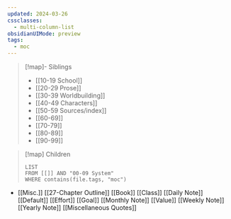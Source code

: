 ```yaml
---
updated: 2024-03-26
cssclasses:
  - multi-column-list
obsidianUIMode: preview
tags:
  - moc
---
```


> [!map]- Siblings
> - [[10-19 School]]
> - [[20-29 Prose]]
> - [[30-39 Worldbuilding]]
> - [[40-49 Characters]]
> - [[50-59 Sources/index]]
> - [[60-69]]
> - [[70-79]]
> - [[80-89]]
> - [[90-99]]

> [!map] Children
> ```dataview
> LIST
> FROM [[]] AND "00-09 System"
> WHERE contains(file.tags, "moc")
> ```

  - [[Misc.]]
[[27-Chapter Outline]]
[[Book]]
[[Class]]
[[Daily Note]]
[[Default]]
[[Effort]]
[[Goal]]
[[Monthly Note]]
[[Value]]
[[Weekly Note]]
[[Yearly Note]]
[[Miscellaneous Quotes]]